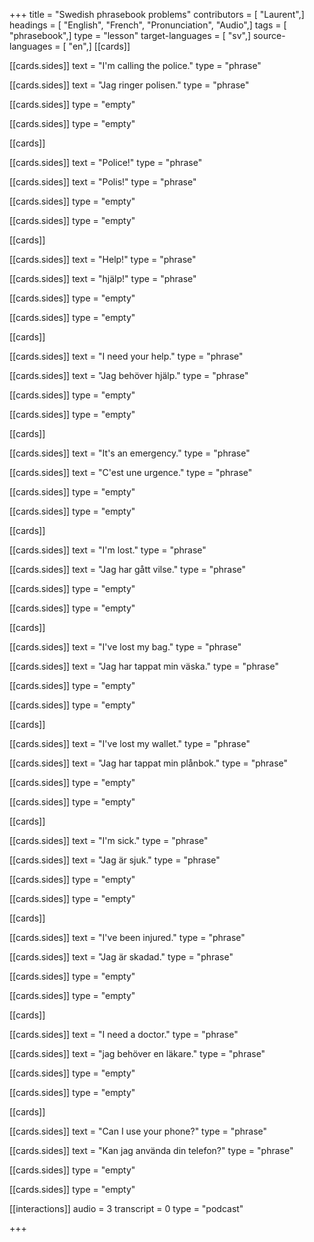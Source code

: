 +++
title = "Swedish phrasebook problems"
contributors = [ "Laurent",]
headings = [ "English", "French", "Pronunciation", "Audio",]
tags = [ "phrasebook",]
type = "lesson"
target-languages = [ "sv",]
source-languages = [ "en",]
[[cards]]

[[cards.sides]]
text = "I'm calling the police."
type = "phrase"

[[cards.sides]]
text = "Jag ringer polisen."
type = "phrase"

[[cards.sides]]
type = "empty"

[[cards.sides]]
type = "empty"

[[cards]]

[[cards.sides]]
text = "Police!"
type = "phrase"

[[cards.sides]]
text = "Polis!"
type = "phrase"

[[cards.sides]]
type = "empty"

[[cards.sides]]
type = "empty"

[[cards]]

[[cards.sides]]
text = "Help!"
type = "phrase"

[[cards.sides]]
text = "hjälp!"
type = "phrase"

[[cards.sides]]
type = "empty"

[[cards.sides]]
type = "empty"

[[cards]]

[[cards.sides]]
text = "I need your help."
type = "phrase"

[[cards.sides]]
text = "Jag behöver hjälp."
type = "phrase"

[[cards.sides]]
type = "empty"

[[cards.sides]]
type = "empty"

[[cards]]

[[cards.sides]]
text = "It's an emergency."
type = "phrase"

[[cards.sides]]
text = "C'est une urgence."
type = "phrase"

[[cards.sides]]
type = "empty"

[[cards.sides]]
type = "empty"

[[cards]]

[[cards.sides]]
text = "I'm lost."
type = "phrase"

[[cards.sides]]
text = "Jag har gått vilse."
type = "phrase"

[[cards.sides]]
type = "empty"

[[cards.sides]]
type = "empty"

[[cards]]

[[cards.sides]]
text = "I've lost my bag."
type = "phrase"

[[cards.sides]]
text = "Jag har tappat min väska."
type = "phrase"

[[cards.sides]]
type = "empty"

[[cards.sides]]
type = "empty"

[[cards]]

[[cards.sides]]
text = "I've lost my wallet."
type = "phrase"

[[cards.sides]]
text = "Jag har tappat min plånbok."
type = "phrase"

[[cards.sides]]
type = "empty"

[[cards.sides]]
type = "empty"

[[cards]]

[[cards.sides]]
text = "I'm sick."
type = "phrase"

[[cards.sides]]
text = "Jag är sjuk."
type = "phrase"

[[cards.sides]]
type = "empty"

[[cards.sides]]
type = "empty"

[[cards]]

[[cards.sides]]
text = "I've been injured."
type = "phrase"

[[cards.sides]]
text = "Jag är skadad."
type = "phrase"

[[cards.sides]]
type = "empty"

[[cards.sides]]
type = "empty"

[[cards]]

[[cards.sides]]
text = "I need a doctor."
type = "phrase"

[[cards.sides]]
text = "jag behöver en läkare."
type = "phrase"

[[cards.sides]]
type = "empty"

[[cards.sides]]
type = "empty"

[[cards]]

[[cards.sides]]
text = "Can I use your phone?"
type = "phrase"

[[cards.sides]]
text = "Kan jag använda din telefon?"
type = "phrase"

[[cards.sides]]
type = "empty"

[[cards.sides]]
type = "empty"

[[interactions]]
audio = 3
transcript = 0
type = "podcast"

+++
